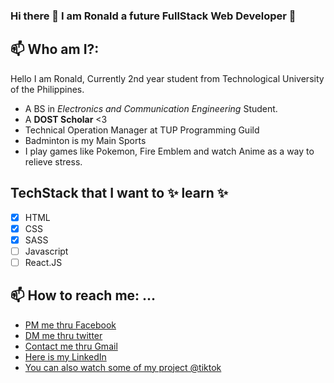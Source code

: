 ### Hi there 👋 I am Ronald a future FullStack Web Developer :green_heart:

## 📫 Who am I?: 
  Hello I am Ronald, Currently 2nd year student from Technological University of the Philippines.
  - A BS in *Electronics and Communication Engineering* Student.
  - A **DOST Scholar** <3 
  - Technical Operation Manager at TUP Programming Guild
  - Badminton is my Main Sports
  - I play games like Pokemon, Fire Emblem and watch Anime as a way to relieve stress. 

## TechStack that I want to ✨ learn ✨
- [x] HTML
- [x] CSS
- [x] SASS
- [ ] Javascript
- [ ] React.JS

## 📫 How to reach me: ...
- [PM me thru Facebook](https://www.facebook.com/Lexus654)
- [DM me thru twitter](https://twitter.com/ronaldlaz4)
- [Contact me thru Gmail](ronald.laz@tup.edu.ph)
- [Here is my LinkedIn](https://www.linkedin.com/in/ronald-laz-b04688217/)
- [You can also watch some of my project @tiktok](https://www.tiktok.com/@lexusoxo?)
<!--
Here are some ideas to get you started:


- 🌱 I’m currently learning JavaScript, React
- ⚡ Fun fact: I started my web development journey last April 2021




**lexus654/lexus654** is a ✨ _special_ ✨ repository because its `README.md` (this file) appears on your GitHub profile.


